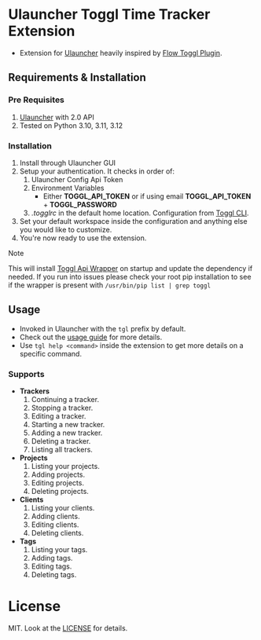 # Ulauncher Toggl Time Tracker Extension

- Extension for [Ulauncher](https://github.com/Ulauncher/Ulauncher/) heavily inspired by [Flow Toggl Plugin](https://github.com/JamesNZL/flow-toggl-plugin).

## Requirements & Installation

### Pre Requisites

1. [Ulauncher](https://github.com/Ulauncher/Ulauncher/) with 2.0 API
2. Tested on Python 3.10, 3.11, 3.12

### Installation

1. Install through Ulauncher GUI
2. Setup your authentication. It checks in order of:
    1. Ulauncher Config Api Token
    2. Environment Variables
        - Either **TOGGL_API_TOKEN** or if using email **TOGGL_API_TOKEN** + **TOGGL_PASSWORD**
    3. *.togglrc* in the default home location. Configuration from [Toggl CLI](https://github.com/AuHau/toggl-cli).
3. Set your default workspace inside the configuration and anything else you would like to customize.
4. You're now ready to use the extension.

> [!NOTE]
> This will install [Toggl Api Wrapper](https://pypi.org/project/toggl-api-wrapper/) on startup and update the dependency if needed. If you run into issues please check your root pip installation to see if the wrapper is present with `/usr/bin/pip list | grep toggl`


## Usage
- Invoked in Ulauncher with the `tgl` prefix by default.
- Check out the [usage guide](docs/guide.md) for more details.
- Use `tgl help <command>` inside the extension to get more details on a specific command.

### Supports
- **Trackers**
    1. Continuing a tracker.
    2. Stopping a tracker.
    3. Editing a tracker.
    4. Starting a new tracker.
    5. Adding a new tracker.
    6. Deleting a tracker.
    8. Listing all trackers.
- **Projects**
    1. Listing your projects.
    2. Adding projects.
    3. Editing projects.
    4. Deleting projects.
- **Clients**
    1. Listing your clients.
    2. Adding clients.
    3. Editing clients.
    4. Deleting clients.
- **Tags**
    1. Listing your tags.
    2. Adding tags.
    3. Editing tags.
    4. Deleting tags.

# License

MIT. Look at the [LICENSE](LICENSE.md) for details.
